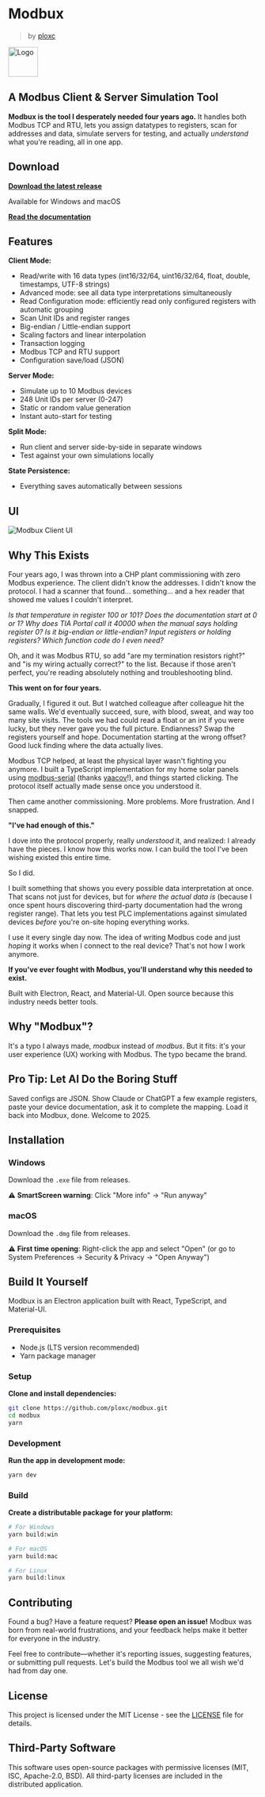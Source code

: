 # Modbux

> by [ploxc](https://github.com/ploxc)

<img src="./resources/icon.png" alt="Logo" width="60" />

## A Modbus Client & Server Simulation Tool

**Modbux is the tool I desperately needed four years ago.** It handles both Modbus TCP and RTU, lets you assign datatypes to registers, scan for addresses and data, simulate servers for testing, and actually _understand_ what you're reading, all in one app.

## Download

**[Download the latest release](https://github.com/ploxc/modbux/releases/latest)**

Available for Windows and macOS

**[Read the documentation](https://github.com/ploxc/modbux/wiki)**

## Features

**Client Mode:**

- Read/write with 16 data types (int16/32/64, uint16/32/64, float, double, timestamps, UTF-8 strings)
- Advanced mode: see all data type interpretations simultaneously
- Read Configuration mode: efficiently read only configured registers with automatic grouping
- Scan Unit IDs and register ranges
- Big-endian / Little-endian support
- Scaling factors and linear interpolation
- Transaction logging
- Modbus TCP and RTU support
- Configuration save/load (JSON)

**Server Mode:**

- Simulate up to 10 Modbus devices
- 248 Unit IDs per server (0-247)
- Static or random value generation
- Instant auto-start for testing

**Split Mode:**

- Run client and server side-by-side in separate windows
- Test against your own simulations locally

**State Persistence:**

- Everything saves automatically between sessions

## UI

![Modbux Client UI](./resources/modbux-client.png)

## Why This Exists

Four years ago, I was thrown into a CHP plant commissioning with zero Modbus experience. The client didn't know the addresses. I didn't know the protocol. I had a scanner that found... something... and a hex reader that showed me values I couldn't interpret.

_Is that temperature in register 100 or 101? Does the documentation start at 0 or 1? Why does TIA Portal call it 40000 when the manual says holding register 0? Is it big-endian or little-endian? Input registers or holding registers? Which function code do I even need?_

Oh, and it was Modbus RTU, so add "are my termination resistors right?" and "is my wiring actually correct?" to the list. Because if those aren't perfect, you're reading absolutely nothing and troubleshooting blind.

**This went on for four years.**

Gradually, I figured it out. But I watched colleague after colleague hit the same walls. We'd eventually succeed, sure, with blood, sweat, and way too many site visits. The tools we had could read a float or an int if you were lucky, but they never gave you the full picture. Endianness? Swap the registers yourself and hope. Documentation starting at the wrong offset? Good luck finding where the data actually lives.

Modbus TCP helped, at least the physical layer wasn't fighting you anymore. I built a TypeScript implementation for my home solar panels using [modbus-serial](https://www.npmjs.com/package/modbus-serial) (thanks [yaacov](https://github.com/yaacov)!), and things started clicking. The protocol itself actually made sense once you understood it.

Then came another commissioning. More problems. More frustration. And I snapped.

**"I've had enough of this."**

I dove into the protocol properly, really _understood_ it, and realized: I already have the pieces. I know how this works now. I can build the tool I've been wishing existed this entire time.

So I did.

I built something that shows you every possible data interpretation at once. That scans not just for devices, but for _where the actual data is_ (because I once spent hours discovering third-party documentation had the wrong register range). That lets you test PLC implementations against simulated devices _before_ you're on-site hoping everything works.

I use it every single day now. The idea of writing Modbus code and just _hoping_ it works when I connect to the real device? That's not how I work anymore.

**If you've ever fought with Modbus, you'll understand why this needed to exist.**

Built with Electron, React, and Material-UI. Open source because this industry needs better tools.

## Why "Modbux"?

It's a typo I always made, _modbux_ instead of _modbus_. But it fits: it's your user experience (UX) working with Modbus. The typo became the brand.

## Pro Tip: Let AI Do the Boring Stuff

Saved configs are JSON. Show Claude or ChatGPT a few example registers, paste your device documentation, ask it to complete the mapping. Load it back into Modbux, done. Welcome to 2025.

## Installation

### Windows

Download the `.exe` file from releases.

⚠️ **SmartScreen warning**: Click "More info" → "Run anyway"

### macOS

Download the `.dmg` file from releases.

⚠️ **First time opening**: Right-click the app and select "Open"
(or go to System Preferences → Security & Privacy → "Open Anyway")

## Build It Yourself

Modbux is an Electron application built with React, TypeScript, and Material-UI.

### Prerequisites

- Node.js (LTS version recommended)
- Yarn package manager

### Setup

**Clone and install dependencies:**

```bash
git clone https://github.com/ploxc/modbux.git
cd modbux
yarn
```

### Development

**Run the app in development mode:**

```bash
yarn dev
```

### Build

**Create a distributable package for your platform:**

```bash
# For Windows
yarn build:win

# For macOS
yarn build:mac

# For Linux
yarn build:linux
```

## Contributing

Found a bug? Have a feature request? **Please open an issue!** Modbux was born from real-world frustrations, and your feedback helps make it better for everyone in the industry.

Feel free to contribute—whether it's reporting issues, suggesting features, or submitting pull requests. Let's build the Modbus tool we all wish we'd had from day one.

## License

This project is licensed under the MIT License - see the [LICENSE](LICENSE) file for details.

## Third-Party Software

This software uses open-source packages with permissive licenses (MIT, ISC, Apache-2.0, BSD).
All third-party licenses are included in the distributed application.
